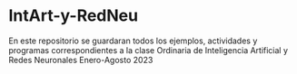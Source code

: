 # IntArt-y-RedNeu
En este repositorio se guardaran todos los ejemplos, actividades y programas correspondientes a la clase Ordinaria de Inteligencia Artificial y Redes Neuronales Enero-Agosto 2023
